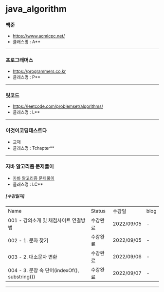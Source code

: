 # java_algorithm


### 백준
- https://www.acmicpc.net/
- 클래스명 : A**

---

### 프로그래머스
- https://programmers.co.kr
- 클래스명 : P**

---

### 릿코드
- https://leetcode.com/problemset/algorithms/
- 클래스명 : L**

---

### 이것이코딩테스트다
- 교재
- 클래스명 : Tchapter**

---

### 자바 알고리즘 문제풀이
- [자바 알고리즘 문제풀이](https://www.inflearn.com/course/%EC%9E%90%EB%B0%94-%EC%95%8C%EA%B3%A0%EB%A6%AC%EC%A6%98-%EB%AC%B8%EC%A0%9C%ED%92%80%EC%9D%B4-%EC%BD%94%ED%85%8C%EB%8C%80%EB%B9%84)
- 클래스명 : LC**   
##### [수강일지]
| | | | |   
|-|-|-|-|   
|Name|Status|수강일|blog|
|001 - 강의소개 및 채점사이트 연결방법|수강완료|2022/09/05|-|   
|002 - 1. 문자 찾기|수강완료|2022/09/05|-|   
|003 - 2. 대소문자 변환|수강완료|2022/09/06|-|   
|004 - 3. 문장 속 단어(indexOf(), substring())|수강완료|2022/09/07|-|   
---

